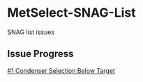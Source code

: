 # MetSelect-SNAG-List
SNAG list issues 

## Issue                Progress

[#1 Condenser Selection Below Target](https://github.com/NicDup/MetSelect-SNAG-List/blob/master/SNAG_1.md)
